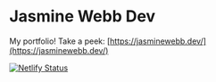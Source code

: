 # Jasmine **Web**b Dev

My portfolio! Take a peek: [https://jasminewebb.dev/](https://jasminewebb.dev/)

[![Netlify Status](https://api.netlify.com/api/v1/badges/7add5e98-f84d-44fe-b2bc-3664c59e94bc/deploy-status)](https://app.netlify.com/sites/eloquent-benz-5159cb/deploys)
